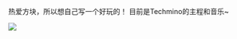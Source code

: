 热爱方块，所以想自己写一个好玩的！
目前是Techmino的主程和音乐~

<a target='_blank' href="https://github.com/MrZ626">
  <img style="display:inline;margin:initial;max-height:140px" src="https://github-readme-stats.vercel.app/api?username=MrZ626&count_private=true&hide=prs,contribs&show_icons=true" />
</a>
